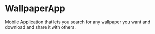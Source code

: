 # WallpaperApp


Mobile Application that lets you search for any wallpaper you want and download and share it with others. 
